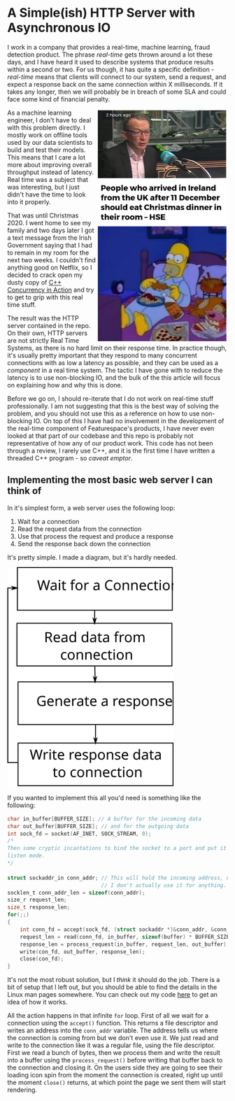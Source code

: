 # A Simple(ish) HTTP Server with Asynchronous IO 

I work in a company that provides a real-time, machine learning, fraud
detection product. The phrase *real-time* gets thrown around a lot these
days, and I have heard it used to describe systems that produce results 
within a second or two. For us though, it has quite a specific definition -
*real-time* means that clients will connect to our system, send a request, 
and expect a response back on the same connection within X milliseconds. If 
it takes any longer, then we will probably be in breach of some SLA and could
face some kind of financial penalty.

<img align="right" src="docs/covid_homer.jpg" alt="Christmas 2020"/>

As a machine learning engineer, I don't have to deal with this problem directly.
I mostly work on offline tools used by our data scientists to build and test
their models. This means that I care a lot more about improving overall
throughput instead of latency. Real time was a subject that was interesting,
but I just didn't have the time to look into it properly. 

That was until Christmas 2020. I went home to see my family and two days later
I got a text message from the Irish Government saying that I had to remain in 
my room for the next two weeks. I couldn't find anything good on Netflix, so
I decided to crack open my dusty copy of 
[C++ Concurrency in Action](https://www.manning.com/books/c-plus-plus-concurrency-in-action-second-edition)
and try to get to grip with this real time stuff.

The result was the HTTP server contained in the repo. On their own, HTTP 
servers are not strictly Real Time Systems, as there is no hard limit on their
response time. In practice though, it's usually pretty important that they 
respond to many concurrent connections with as low a latency as possible, and
they can be used as a *component* in a real time system. The tactic I have
gone with to reduce the latency is to use non-blocking IO, and the bulk of 
the this article will focus on explaining how and why this is done.

Before we go on, I should re-iterate that I do not work on real-time stuff
professionally. I am not suggesting that this is the best way of solving the
problem, and you should not use this as a reference on how to use non-blocking 
IO. On top of this I have had no involvement in the development of the real-time 
component of Featurespace's products, I have never even looked at that part of 
our codebase and this repo is probably not representative of how any of our 
product work. This code has not been through a review, I rarely use C++, and it
is the first time I have written a threaded C++ program - so *caveat emptor*.

## Implementing the most basic web server I can think of

In it's simplest form, a web server uses the following loop:
 1. Wait for a connection
 2. Read the request data from the connection
 3. Use that process the request and produce a response
 4. Send the response back down the connection

It's pretty simple. I made a diagram, but it's hardly needed.

![Simple HTTP loop](docs/simple_http_loop.svg)

If you wanted to implement this all you'd need is something like the following:

```c
char in_buffer[BUFFER_SIZE]; // A buffer for the incoming data
char out_buffer[BUFFER_SIZE]; // and for the outgoing data
int sock_fd = socket(AF_INET, SOCK_STREAM, 0);
/* 
Then some cryptic incantations to bind the socket to a port and put it in 
listen mode.
*/

struct sockaddr_in conn_addr; // This will hold the incoming address, note that
                              // I don't actually use it for anything.
socklen_t conn_addr_len = sizeof(conn_addr);
size_r request_len;
size_t response_len;
for(;;)
{
    int conn_fd = accept(sock_fd, (struct sockaddr *)&conn_addr, &conn_addr_len);
    request_len = read(conn_fd, in_buffer, sizeof(buffer) * BUFFER_SIZER);
    response_len = process_request(in_buffer, request_len, out_buffer);
    write(con_fd, out_buffer, response_len);
    close(con_fd);
}
```

It's not the most robust solution, but I *think* it should do the job. There is 
a bit of setup that I left out, but you should be able to find the details in 
the Linux man pages somewhere. You can check out my code 
[here](https://github.com/bwalshe/simple_http_server/blob/main/src/connection.cpp#L63)
to get an idea of how it works. 

All the action happens in that infinite `for` loop. First of all we wait for a 
connection using the `accept()` function. This returns a file descriptor and 
writes an address into the `conn_addr` variable. The address tells us where the
connection is coming from but we don't even use it. We just read and write to 
the connection like it was a regular file, using the file descriptor. First we
read a bunch of bytes, then we process them and write the result into a buffer
using the `process_request()` before writing that buffer back to the connection 
and closing it. On the users side they are going to see their loading icon spin
from the moment the connection is created, right up until the moment `close()` 
returns, at which point the page we sent them will start rendering.
